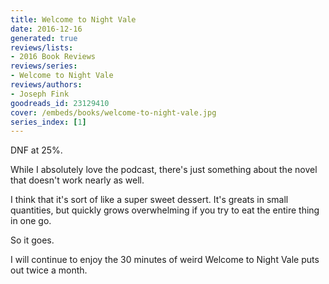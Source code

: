 ```yaml
---
title: Welcome to Night Vale
date: 2016-12-16
generated: true
reviews/lists:
- 2016 Book Reviews
reviews/series:
- Welcome to Night Vale
reviews/authors:
- Joseph Fink
goodreads_id: 23129410
cover: /embeds/books/welcome-to-night-vale.jpg
series_index: [1]
---
```

DNF at 25%.  

While I absolutely love the podcast, there's just something about the novel that doesn't work nearly as well.  

<!--more-->

I think that it's sort of like a super sweet dessert. It's greats in small quantities, but quickly grows overwhelming if you try to eat the entire thing in one go.  

So it goes.  

I will continue to enjoy the 30 minutes of weird Welcome to Night Vale puts out twice a month.